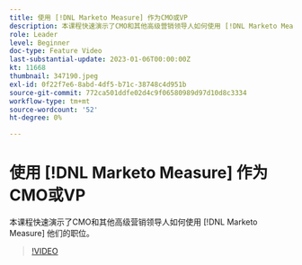 ```yaml
---
title: 使用 [!DNL Marketo Measure] 作为CMO或VP
description: 本课程快速演示了CMO和其他高级营销领导人如何使用 [!DNL Marketo Measure] 他们的职位。
role: Leader
level: Beginner
doc-type: Feature Video
last-substantial-update: 2023-01-06T00:00:00Z
kt: 11668
thumbnail: 347190.jpeg
exl-id: 0f22f7e6-8abd-4df5-b71c-38748c4d951b
source-git-commit: 772ca501ddfe02d4c9f06580989d97d10d8c3334
workflow-type: tm+mt
source-wordcount: '52'
ht-degree: 0%

---
```


# 使用 [!DNL Marketo Measure] 作为CMO或VP

本课程快速演示了CMO和其他高级营销领导人如何使用 [!DNL Marketo Measure] 他们的职位。

>[!VIDEO](https://video.tv.adobe.com/v/347190/?quality=12&learn=on)
